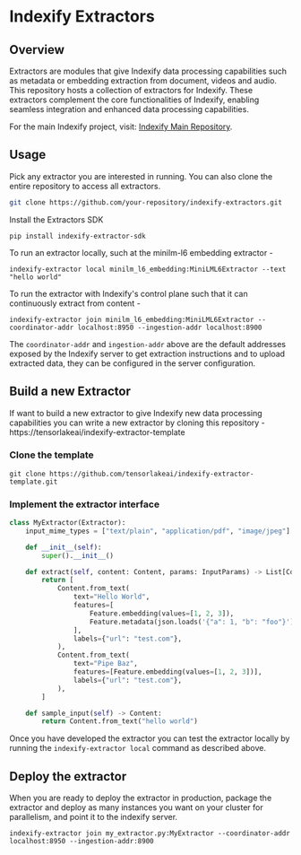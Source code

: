 # Indexify Extractors

## Overview

Extractors are modules that give Indexify data processing capabilities such as metadata or embedding extraction from document, videos and audio. This repository hosts a collection of extractors for Indexify.
These extractors complement the core functionalities of Indexify, enabling seamless integration and enhanced data processing capabilities.

For the main Indexify project, visit: [Indexify Main Repository](https://github.com/diptanu/indexify).

## Usage

Pick any extractor you are interested in running. You can also clone the entire repository to access all extractors.

```bash
git clone https://github.com/your-repository/indexify-extractors.git
```

Install the Extractors SDK 
```
pip install indexify-extractor-sdk
```

To run an extractor locally, such at the minilm-l6 embedding extractor -
```
indexify-extractor local minilm_l6_embedding:MiniLML6Extractor --text "hello world"
```

To run the extractor with Indexify's control plane such that it can continuously extract from content -
```
indexify-extractor join minilm_l6_embedding:MiniLML6Extractor --coordinator-addr localhost:8950 --ingestion-addr localhost:8900
```
The `coordinator-addr` and `ingestion-addr` above are the default addresses exposed by the Indexify server to get extraction instructions and to upload extracted data, they can be configured in the server configuration.

## Build a new Extractor
If want to build a new extractor to give Indexify new data processing capabilities you can write a new extractor by cloning this repository - https://tensorlakeai/indexify-extractor-template

### Clone the template
```shell
git clone https://github.com/tensorlakeai/indexify-extractor-template.git
``` 

### Implement the extractor interface 
```python
class MyExtractor(Extractor):
    input_mime_types = ["text/plain", "application/pdf", "image/jpeg"]

    def __init__(self):
        super().__init__()

    def extract(self, content: Content, params: InputParams) -> List[Content]:
        return [
            Content.from_text(
                text="Hello World",
                features=[
                    Feature.embedding(values=[1, 2, 3]),
                    Feature.metadata(json.loads('{"a": 1, "b": "foo"}')),
                ],
                labels={"url": "test.com"},
            ),
            Content.from_text(
                text="Pipe Baz",
                features=[Feature.embedding(values=[1, 2, 3])],
                labels={"url": "test.com"},
            ),
        ]

    def sample_input(self) -> Content:
        return Content.from_text("hello world")

```

Once you have developed the extractor you can test the extractor locally by running the `indexify-extractor local` command as described above.

## Deploy the extractor
When you are ready to deploy the extractor in production, package the extractor and deploy as many instances you want on your cluster for parallelism, and point it to the indexify server. 
```
indexify-extractor join my_extractor.py:MyExtractor --coordinator-addr localhost:8950 --ingestion-addr:8900
```

